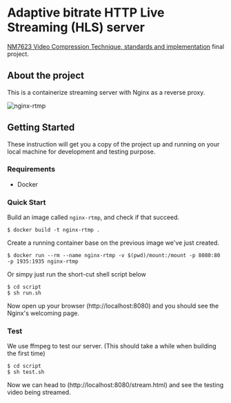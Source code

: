 # Adaptive bitrate HTTP Live Streaming (HLS) server

[NM7623 Video Compression Technique, standards and implementation](https://nol.ntu.edu.tw/nol/coursesearch/print_table.php?course_id=944%20U0020&class=&dpt_code=9440&ser_no=79602&semester=109-1) final project.

## About the project

This is a containerize streaming server with Nginx as a reverse proxy.

![nginx-rtmp](https://github.com/kevinyu0506/NM7623/blob/master/img/nginx-rtmp.png?raw=true)

## Getting Started

These instruction will get you a copy of the project up and running on your local machine for development and testing purpose.

### Requirements

* Docker

### Quick Start

Build an image called `nginx-rtmp`, and check if that succeed.
```
$ docker build -t nginx-rtmp .
```

Create a running container base on the previous image we've just created.
```
$ docker run --rm --name nginx-rtmp -v $(pwd)/mount:/mount -p 8080:80 -p 1935:1935 nginx-rtmp
```

Or simpy just run the short-cut shell script below
```
$ cd script
$ sh run.sh
```

Now open up your browser (http://localhost:8080) and you should see the Nginx's welcoming page.

### Test

We use ffmpeg to test our server. (This should take a while when building the first time)
```
$ cd script
$ sh test.sh
```
Now we can head to (http://localhost:8080/stream.html) and see the testing video being streamed.

